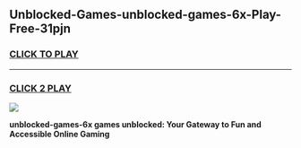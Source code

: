 
## Unblocked-Games-unblocked-games-6x-Play-Free-31pjn
<h3>
<a href="https://premium76.site?title=unblocked-games-6x&ref=09A">CLICK TO PLAY</a></h3>
<hr>

<h3>
<a href="https://premium76.site?title=unblocked-games-6x&ref=09A">CLICK 2 PLAY</a>
  
</h3>

<a href="https://premium76.site?title=unblocked-games-6x&ref=09A"><img src="https://clearcache.store/games.png"></a>


**unblocked-games-6x games unblocked: Your Gateway to Fun and Accessible Online Gaming**
